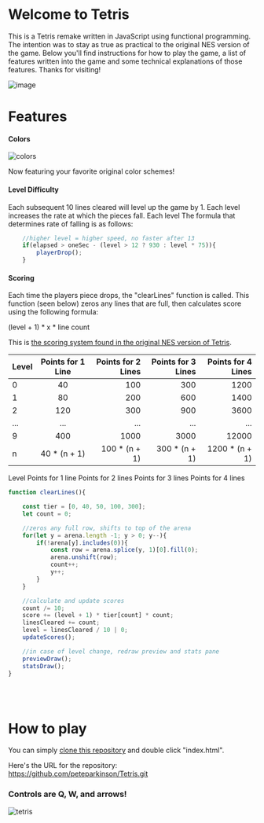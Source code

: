 # Welcome to Tetris

This is a Tetris remake written in JavaScript using functional programming.
The intention was to stay as true as practical to the original NES version of the game.
Below you'll find instructions for how to play the game, a list of features written into the game and some technical explanations of those features.
Thanks for visiting!


![image](https://user-images.githubusercontent.com/43157092/49668248-76f91680-fa55-11e8-85a9-fcf663fcb544.png)

# Features

#### Colors
![colors](https://user-images.githubusercontent.com/43157092/95473533-366ccb80-0952-11eb-8423-b93021e78f23.jpg)

Now featuring your favorite original color schemes!

#### Level Difficulty
Each subsequent 10 lines cleared will level up the game by 1.  Each level increases the rate at which the pieces fall.
Each level The formula that determines rate of falling is as follows:

```javascript
    //higher level = higher speed, no faster after 13
    if(elapsed > oneSec - (level > 12 ? 930 : level * 75)){
        playerDrop();
    }
```

#### Scoring

Each time the players piece drops, the "clearLines" function is called.  This function (seen below) zeros any lines that are full, then calculates score using the following formula:

(level + 1) * x  * line count
    
This is [the scoring system found in the original NES version of Tetris](https://tetris.wiki/Scoring "Tetris Wiki - Scoring").

| Level | Points for 1 Line  | Points for 2 Lines   | Points for 3 Lines   | Points for 4 Lines   |       
| ------|:------------------:| --------------------:|---------------------:|---------------------:|
| 0     | 40                 | 100                  | 300                  | 1200                 |
| 1     | 80                 | 200                  | 600                  | 1400                 |
| 2     | 120                | 300                  | 900                  | 3600                 |
| ...   | ...                | ...                  | ...                  | ...                  |
| 9     | 400                | 1000                 | 3000                 | 12000                |
| n     | 40 * (n + 1)       | 100 * (n + 1)        | 300 * (n + 1)        | 1200 * (n + 1)       |



Level	Points for
1 line	Points for
2 lines	Points for
3 lines	Points for
4 lines
    
```javascript
function clearLines(){

    const tier = [0, 40, 50, 100, 300];
    let count = 0;

    //zeros any full row, shifts to top of the arena
    for(let y = arena.length -1; y > 0; y--){
        if(!arena[y].includes(0)){
            const row = arena.splice(y, 1)[0].fill(0);
            arena.unshift(row);
            count++;
            y++;
        }
    }

    //calculate and update scores
    count /= 10;
    score += (level + 1) * tier[count] * count;
    linesCleared += count;
    level = linesCleared / 10 | 0;
    updateScores();

    //in case of level change, redraw preview and stats pane
    previewDraw();
    statsDraw();
}
```
<br><br>
# How to play
You can simply [clone this repository](https://docs.github.com/en/free-pro-team@latest/github/creating-cloning-and-archiving-repositories/cloning-a-repository "Clone Repository Tutorial") and double click "index.html".

Here's the URL for the repository: https://github.com/peteparkinson/Tetris.git

### Controls are Q, W, and arrows!

 ![tetris](https://user-images.githubusercontent.com/43157092/95485981-6f13a180-0960-11eb-8cf6-88b8e6d57994.jpg)
<br><br>



 

